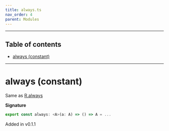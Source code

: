 ```yaml
---
title: always.ts
nav_order: 4
parent: Modules
---
```


---

<h2 class="text-delta">Table of contents</h2>

- [always (constant)](#always-constant)

---

# always (constant)

Same as [R.always](https://ramdajs.com/docs/#always)

**Signature**

```ts
export const always: <A>(a: A) => () => A = ...
```

Added in v0.1.1
